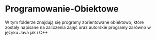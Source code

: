 # Programowanie-Obiektowe
W tym folderze znajdują się programy zorientowane obiektowo, które zostały napisane na zaliczenia zajęć oraz autorskie programy zarówno w języku Java jak i C++ 

